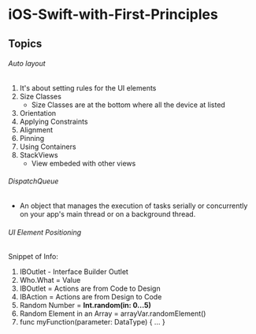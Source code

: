 # iOS-Swift-with-First-Principles

## Topics

###### Auto layout 
1. It's about setting rules for the UI elements
2. Size Classes
   - Size Classes are at the bottom where all the device at listed   
4. Orientation
5. Applying Constraints
6. Alignment
7. Pinning
8. Using Containers
9. StackViews
   - View embeded with other views

###### DispatchQueue
- An object that manages the execution of tasks serially or concurrently on your app's main thread or on a background thread.

###### UI Element Positioning

Snippet of Info:
1. IBOutlet - Interface Builder Outlet 
2. Who.What = Value
3. IBOutlet = Actions are from Code to Design
4. IBAction = Actions are from Design to Code
5. Random Number = **Int.random(in: 0...5)**
6. Random Element in an Array = arrayVar.randomElement()
7. func myFunction(parameter: DataType) { ... }
